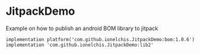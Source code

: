 # JitpackDemo

Example on how to publish an android BOM library to jitpack

```
implementation platform('com.github.ionelchis.JitpackDemo:bom:1.0.6')
implementation 'com.github.ionelchis.JitpackDemo:lib2'
```
